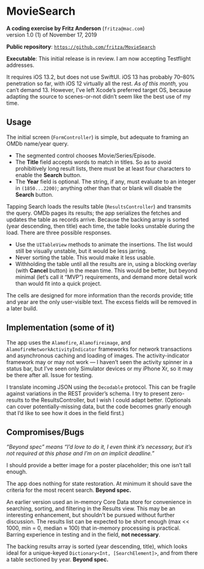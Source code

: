 # MovieSearch

**A coding exercise by Fritz Anderson** (`fritza@mac.com`)  
version 1.0 (1) of November 17, 2019

**Public repository**: [`https://github.com/fritza/MovieSearch`](https://github.com/fritza/MovieSearch)

**Executable**: This initial release is in review. I am now accepting Testflight addresses.

It requires iOS 13.2, but does not use SwiftUI. iOS 13 has probably 70–80% penetration so far, with iOS 12 virtually all the rest. _As of  this month,_ you can’t demand 13. However, I’ve left Xcode’s preferred target OS, because adapting the source to scenes-or-not didn’t seem like the best use of my time.

## Usage

The initial screen (`FormController`) is simple, but adequate to framing an OMDb name/year query. 

* The segmented control chooses Movie/Series/Episode.
* The **Title** field accepts words to match in titles. So as to avoid prohibitively long result lists, there must be at least four characters to enable the **Search** button.
* The **Year** field is optional. The string, if any, must evaluate to an integer in `(1850...2200)`; anything other than that or blank will disable the **Search** button.

Tapping Search loads the results table (`ResultsController`) and transmits the query. OMDb pages its results; the app serializes the fetches and updates the table as records arrive. Because the backing array is sorted (year descending, then title) each time, the table looks unstable during the load. There are three possible responses.

* Use the `UITableView` methods to animate the insertions. The list would still be visually unstable, but it would be less jarring.
* Never sorting the table. This would make it less usable.
* Withholding the table until all the results are in, using a blocking overlay (with **Cancel** button) in the mean time. This would be better, but beyond minimal (let’s call it “MVP”) requirements, and demand more detail work than would fit into a quick project.

The cells are designed for more information than the records provide; title and year are the only user-visible text. The excess fields will be removed in a later build.

## Implementation (some of it)

The app uses the `Alamofire`, `Alamofireimage`, and `AlamofireNetworkActivityIndicator` frameworks for network transactions and asynchronous caching and loading of images. The activity-indicator framework may or may not work — I haven’t seen the activity spinner in a status bar, but I’ve seen only Simulator devices or my iPhone Xr, so it may be there after all. Issue for testing.

I translate incoming JSON using the `Decodable` protocol. This can be fragile against variations in the REST provider’s schema. I try to present zero-results to the ResultsController, but I wish I could adapt better. (Optionals can cover potentially-missing data, but the code becomes gnarly enough that I’d like to see how it does in the field first.)

## Compromises/Bugs

_“Beyond spec” means “I’d love to do it, I even think it’s necessary, but it’s not required at this phase and I’m on an implicit deadline.”_

I should provide a better image for a poster placeholder; this one isn’t tall enough.

The app does nothing for state restoration. At minimum it should save the criteria for the most recent search. **Beyond spec.**

An earlier version used an in-memory Core Data store for convenience in searching, sorting, and filtering in the Results view. This may be an interesting enhancement, but shouldn’t be pursued without further discussion. The results list can be expected to be short enough (max << 1000, min = 0, median ≈ 100) that in-memory processing is practical. Barring experience in testing and in the field, **not necessary**.

The backing results array is sorted (year descending, title), which looks ideal for a unique-keyed `Dictionary<Int, [SearchElement]>`, and from there a table sectioned by year. **Beyond spec.**
